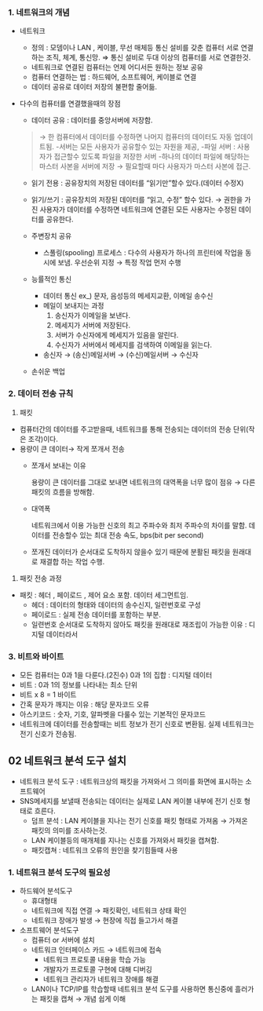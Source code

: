 
### 1. 네트워크의 개념

- 네트워크
    - 정의 : 모뎀이나 LAN , 케이블, 무선 매체등 통신 설비를 갖춘 컴퓨터
    서로 연결하는 조직, 체계, 통신망.
    ⇒ 통신 설비로 두대 이상의 컴퓨터를 서로 연결한것.
    - 네트워크로 연결된 컴퓨터는 언제 어디서든 원하는 정보 공유
    - 컴퓨터 연결하는 법 : 하드웨어, 소프트웨어, 케이블로 연결
    - 데이터 공유로 데이터 저장의 불편함 줄어듦.

- 다수의 컴퓨터를 연결했을때의 장점
    - 데이터 공유 : 데이터를 중앙서버에 저장함.
    
    > → 한 컴퓨터에서 데이터를 수정하면 나머지 컴퓨터의 데이터도 자동 업데이트됨.
    -서버는 모든 사용자가 공유할수 있는 자원을 제공,
    -파일 서버 : 사용자가 접근할수 있도록 파일을 저장한 서버
    -하나의 데이터 파일에 해당하는 마스터 사본을 서버에 저장 
    → 필요할때 마다 사용자가 마스터 사본에 접근.
    > 
    
    - 읽기 전용 : 공유장치의 저장된 데이터를 “읽기만”할수 있다.(데이터 수정X)
    - 읽기/쓰기 : 공유장치의 저장된 데이터를 “읽고, 수정” 할수 있다.
    → 권한을 가진 사용자가 데이터를 수정하면 네트워크에 연결된 모든 사용자는 수정된 데이터를 공유한다.
    
    - 주변장치 공유
        - 스풀링(spooling) 프로세스 : 다수의 사용자가 하나의 프린터에 작업을 동시에 보냄. 우선순위 지정 → 특정 작업 먼저 수행
        
    - 능률적인 통신
        - 데이터 통신 ex_) 문자, 음성등의 메세지교환, 이메일 송수신
        - 메일이 보내지는 과정
            1. 송신자가 이메일을 보낸다.
            2. 메세지가 서버에 저장된다.
            3. 서버가 수신자에게 메세지가 있음을 알린다.
            4. 수신자가 서버에서 메세지를 검색하여 이메일을 읽는다.
        - 송신자 → (송신)메일서버 → (수신)메일서버 → 수신자
    
    - 손쉬운 백업

### 2. 데이터 전송 규칙

1. 패킷
- 컴퓨터간의 데이터를 주고받을때, 네트워크를 통해 전송되는 데이터의 전송 단위(작은 조각)이다.
- 용량이 큰 데이터→ 작게 쪼개서 전송
    - 쪼개서 보내는 이유
        
        용량이 큰 데이터를 그대로 보내면 네트워크의 대역폭을 너무 많이 점유 → 다른 패킷의 흐름을 방해함.
        
    - 대역폭
        
        네트워크에서 이용 가능한 신호의 최고 주파수와 최저 주파수의 차이를 말함. 데이터를 전송할수 있는 최대 전송 속도, bps(bit per second)
        
    - 쪼개진 데이터가 순서대로 도착하지 않을수 있기 때문에 분활된 패킷을 원래대로 재결합 하는 작업 수행.

1. 패킷 전송 과정
- 패킷 : 헤더 , 페이로드 , 제어 요소 포함. 데이터 세그먼트임.
    - 헤더 : 데이터의 형태와 데이터의 송수신지, 일련번호로 구성
    - 페이로드 : 실제 전송 데이터를 포함하는 부분.
    - 일련번호 순서대로 도착하지 않아도 패킷을 원래대로 재조립이 가능한 이유 : 디지털 데이터라서

### 3. 비트와 바이트

- 모든 컴퓨터는 0과 1을 다룬다.(2진수)
0과 1의 집합 : 디지털 데이터
- 비트 : 0과 1의 정보를 나타내는 최소 단위
- 비트 x 8 = 1 바이트
- 간혹 문자가 깨지는 이유 : 해당 문자코드 오류
- 아스키코드 : 숫자, 기호, 알파벳을 다룰수 있는 기본적인 문자코드
- 네트워크에 데이터를 전송할때는 비트 정보가 전기 신호로 변환됨. 실제 네트워크는 전기 신호가 전송됨.

## 02 네트워크 분석 도구 설치

- 네트워크 분석 도구 : 네트워크상의 패킷을 가져와서 그 의미를 화면에 표시하는 소프트웨어
- SNS메세지를 보낼때 전송되는 데이터는 실제로 LAN 케이블 내부에 전기 신호 형태로 흐른다.
    - 덤프 분석 : LAN 케이블을 지나는 전기 신호를 패킷 형태로 가져옴 → 가져온 패킷의 의미를 조사하는것.
    - LAN 케이블등의 매개체를 지나는 신호를 가져와서 패킷을 캡쳐함.
    - 패킷캡쳐 : 네트워크 오류의 원인을 찾기힘들때 사용

### 1. 네트워크 분석 도구의 필요성

- 하드웨어 분석도구
    - 휴대형태
    - 네트워크에 직접 연결 → 패킷확인, 네트워크 상태 확인
    - 네트워크 장애가 발생 → 현장에 직접 들고가서 해결
- 소프트웨어 분석도구
    - 컴퓨터 or 서버에 설치
    - 네트워크 인터페이스 카드 → 네트워크에 접속
        - 네트워크 프로토콜 내용을 학습 가능
        - 개발자가 프로토콜 구현에 대해 디버깅
        - 네트워크 관리자가 네트워크 장애를 해결
    - LAN이나 TCP/IP를 학습할때 네트워크 분석 도구를 사용하면 통신중에 흘러가는 패킷을 캡쳐 → 개념 쉽게 이해